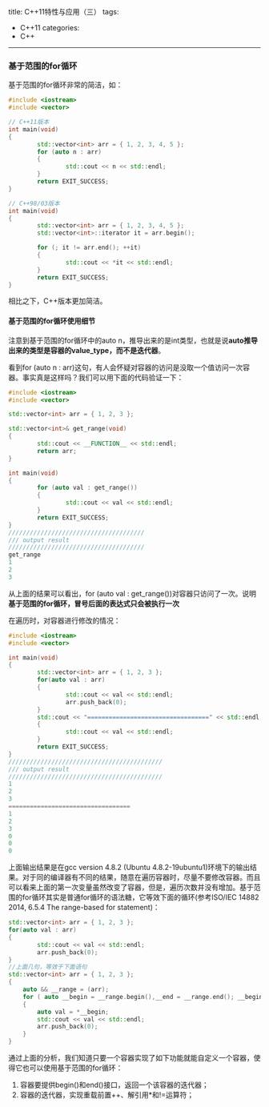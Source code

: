 title: C++11特性与应用（三）
tags:
  - C++11
categories:
  - C++
---

### 基于范围的for循环

基于范围的for循环非常的简洁，如：
``` c++
#include <iostream>
#include <vector>

// C++11版本
int main(void)
{
        std::vector<int> arr = { 1, 2, 3, 4, 5 };
        for (auto n : arr)
        {
                std::cout << n << std::endl;
        }
        return EXIT_SUCCESS;
}

// C++98/03版本
int main(void)
{
        std::vector<int> arr = { 1, 2, 3, 4, 5 };
		std::vector<int>::iterator it = arr.begin();

        for (; it != arr.end(); ++it)
        {
                std::cout << *it << std::endl;
        }
        return EXIT_SUCCESS;
}
```
相比之下，C++版本更加简洁。

#### 基于范围的for循环使用细节

注意到基于范围的for循环中的auto n，推导出来的是int类型，也就是说**auto推导出来的类型是容器的value_type，而不是迭代器**。

看到for (auto n : arr)这句，有人会怀疑对容器的访问是没取一个值访问一次容器。事实真是这样吗？我们可以用下面的代码验证一下：
``` c++
#include <iostream>
#include <vector>

std::vector<int> arr = { 1, 2, 3 };

std::vector<int>& get_range(void)
{
        std::cout << __FUNCTION__ << std::endl;
        return arr;
}

int main(void)
{
        for (auto val : get_range())
        {
                std::cout << val << std::endl;
        }
        return EXIT_SUCCESS;
}
//////////////////////////////////////
/// output result
//////////////////////////////////////
get_range
1
2
3
```
从上面的结果可以看出，for (auto val : get_range())对容器只访问了一次。说明**基于范围的for循环，冒号后面的表达式只会被执行一次**

在遍历时，对容器进行修改的情况：
``` c++
#include <iostream>
#include <vector>

int main(void)
{
        std::vector<int> arr = { 1, 2, 3 };
        for(auto val : arr)
        {
                std::cout << val << std::endl;
                arr.push_back(0);
        }
		std::cout << "==================================" << std::endl;for(auto val : arr)
        {
                std::cout << val << std::endl;
        }
        return EXIT_SUCCESS;
}
///////////////////////////////////////////
/// output result
///////////////////////////////////////////
1
2
3
==================================
1
2
3
0
0
0

``` 
上面输出结果是在gcc version 4.8.2 (Ubuntu 4.8.2-19ubuntu1)环境下的输出结果。对于同的编译器有不同的结果，随意在遍历容器时，尽量不要修改容器。而且可以看来上面的第一次变量虽然改变了容器，但是，遍历次数并没有增加。基于范围的for循环其实是普通for循环的语法糖，它等效下面的循环(参考ISO/IEC 14882 2014, 6.5.4 The range-based for statement)：
``` c++
std::vector<int> arr = { 1, 2, 3 };
for(auto val : arr)
{
        std::cout << val << std::endl;
        arr.push_back(0);
}
//上面几句，等效于下面语句
std::vector<int> arr = { 1, 2, 3 };
{
	auto && __range = (arr);
	for ( auto __begin = __range.begin(),__end = __range.end(); __begin != __end; ++__begin ) 
	{
		auto val = *__begin;
		std::cout << val << std::endl;
        arr.push_back(0);
	}
}
```
通过上面的分析，我们知道只要一个容器实现了如下功能就能自定义一个容器，使得它也可以使用基于范围的for循环：
1. 容器要提供begin()和end()接口，返回一个该容器的迭代器；
2. 容器的迭代器，实现重载前置++、解引用*和!=运算符；
